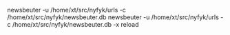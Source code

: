 newsbeuter -u /home/xt/src/nyfyk/urls -c /home/xt/src/nyfyk/newsbeuter.db
newsbeuter -u /home/xt/src/nyfyk/urls -c /home/xt/src/nyfyk/newsbeuter.db -x reload

